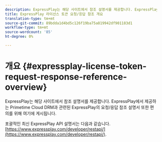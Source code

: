 ```yaml
---
description: ExpressPlay는 해당 사이트에서 참조 설명서를 제공합니다. ExpressPlay에서 제공하는 Primetime Cloud DRM과 관련된 ExpressPlay의 요청/응답 참조 설명서 또한 편의를 위해 여기에 게시됩니다.
title: ExpressPlay 라이선스 토큰 요청/응답 참조 개요
translation-type: tm+mt
source-git-commit: 89bdda1d4bd5c126f19ba75a819942df901183d1
workflow-type: tm+mt
source-wordcount: '85'
ht-degree: 0%

---
```



# 개요 {#expressplay-license-token-request-response-reference-overview}

ExpressPlay는 해당 사이트에서 참조 설명서를 제공합니다. ExpressPlay에서 제공하는 Primetime Cloud DRM과 관련된 ExpressPlay의 요청/응답 참조 설명서 또한 편의를 위해 여기에 게시됩니다.

포괄적인 최신 ExpressPlay API 설명서는 다음과 같습니다.[https://www.expressplay.com/developer/restapi/](https://www.expressplay.com/developer/restapi/).